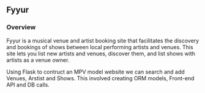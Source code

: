 Fyyur
-----

### Overview

Fyyur is a musical venue and artist booking site that facilitates the discovery and bookings of shows between local performing artists and venues. This site lets you list new artists and venues, discover them, and list shows with artists as a venue owner.

Using Flask to contruct an MPV model website we can search and add Venues, Arstist and Shows. This involved creating ORM models, Front-end API and DB calls.


